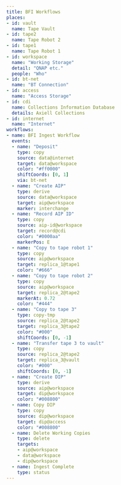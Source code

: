 ```yaml
---
title: BFI Workflows
places:
- id: vault
  name: Tape Vault
- id: tape2
  name: Tape Robot 2
- id: tape1
  name: Tape Robot 1
- id: workspace
  name: "Working Storage"
  detail: "QNAP etc."
  people: "Who"
- id: bt-net
  name: "BT Connection"
- id: access
  name: "Access Storage"
- id: cdi
  name: Collections Information Database
  details: Axiell Collections
- id: internet
  name: "Internet"
workflows:
- name: BFI Ingest Workflow
  events:
  - name: "Deposit"
    type: copy
    source: data@internet
    target: data@workspace
    color: "#ff0000"
    shiftCoords: [0, 1]
    via: bt-net
  - name: "Create AIP"
    type: derive
    source: data@workspace
    target: aip@workspace
    marker: interchange
  - name: "Record AIP ID"
    type: copy
    source: aip-id@workspace
    target: record@cdi
    color: "#0000aa"
    markerPos: E
  - name: "Copy to tape robot 1"
    type: copy
    source: aip@workspace
    target: replica_1@tape1
    color: "#666"
  - name: "Copy to tape robot 2"
    type: copy
    source: aip@workspace
    target: replica_2@tape2
    markerAt: 0.72
    color: "#444"
  - name: "Copy to tape 3"
    type: copy-tmp
    source: replica_2@tape2
    target: replica_3@tape2
    color: "#000"
    shiftCoords: [0, -1]
  - name: "Transfer tape 3 to vault"
    type: copy
    source: replica_2@tape2
    target: replica_3@vault
    color: "#000"
    shiftCoords: [0, -1]
  - name: "Create DIP"
    type: derive
    source: aip@workspace
    target: dip@workspace
    color: "#008800"
  - name: Copy DIP
    type: copy
    source: dip@workspace
    target: dip@access
    color: "#008800"
  - name: Delete Working Copies
    type: delete
    targets:
    - aip@workspace
    - data@workspace
    - dip@workspace
  - name: Ingest Complete
    type: status
---
```

